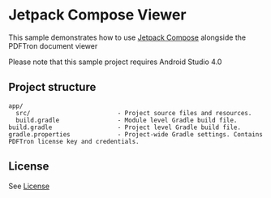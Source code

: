 # Jetpack Compose Viewer

This sample demonstrates how to use [Jetpack Compose](https://developer.android.com/jetpack/compose) alongside the PDFTron document viewer

Please note that this sample project requires Android Studio 4.0

## Project structure
```
app/
  src/                        - Project source files and resources.
  build.gradle                - Module level Gradle build file.
build.gradle                  - Project level Gradle build file.
gradle.properties             - Project-wide Gradle settings. Contains PDFTron license key and credentials.
```

## License
See [License](./../LICENSE)

